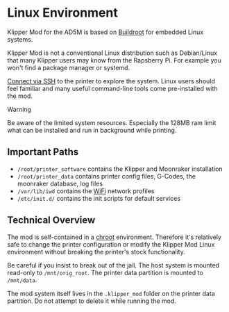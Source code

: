 # Linux Environment

Klipper Mod for the AD5M is based on [Buildroot](https://buildroot.org/) for embedded Linux systems. 

Klipper Mod is not a conventional Linux distribution such as Debian/Linux that many Klipper users may know from the Rapsberry Pi. For example you won't find a package manager or systemd.

[Connect via SSH](../README.md) to the printer to explore the system. Linux users should feel familiar and many useful command-line tools come pre-installed with the mod.

> [!WARNING]
> Be aware of the limited system resources. Especially the 128MB ram limit what can be installed and run in background while printing. 

## Important Paths

- `/root/printer_software` contains the Klipper and Moonraker installation
- `/root/printer_data` contains printer config files, G-Codes, the moonraker database, log files
- `/var/lib/iwd` contains the [WiFi](WIFI.md) network profiles
- `/etc/init.d/` contains the init scripts for default services

## Technical Overview

The mod is self-contained in a [chroot](https://en.wikipedia.org/wiki/Chroot) environment. Therefore it's relatively safe to change the printer configuration or modify the Klipper Mod Linux environment without breaking the printer's stock functionality.

Be careful if you insist to break out of the jail. The host system is mounted read-only to `/mnt/orig_root`. The printer data partition is mounted to `/mnt/data`.

The mod system itself lives in the `.klipper_mod` folder on the printer data partition. Do not attempt to delete it while running the mod.
